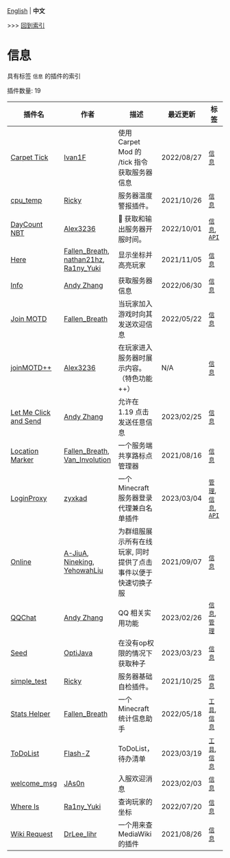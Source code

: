 [English](readme.md) | **中文**

\>\>\> [回到索引](/readme-zh_cn.md)

# 信息

具有标签 `信息` 的插件的索引

插件数量: 19

| 插件名 | 作者 | 描述 | 最近更新 | 标签 |
| --- | --- | --- | --- | --- |
| [Carpet Tick](/plugins/carpet_tick/readme-zh_cn.md) | [Ivan1F](https://github.com/Ivan-1F) | 使用 Carpet Mod 的 /tick 指令获取服务器信息 | 2022/08/27 | [`信息`](/labels/information/readme-zh_cn.md) |
| [cpu_temp](/plugins/cpu_temp/readme-zh_cn.md) | [Ricky](https://github.com/R1ckyH) | 服务器温度警报插件。 | 2021/10/26 | [`信息`](/labels/information/readme-zh_cn.md) |
| [DayCount NBT](/plugins/daycount_nbt/readme-zh_cn.md) | [Alex3236](https://github.com/alex3236) | :calendar: 获取和输出服务器开服时间。 | 2022/10/01 | [`信息`](/labels/information/readme-zh_cn.md), [`API`](/labels/api/readme-zh_cn.md) |
| [Here](/plugins/here/readme-zh_cn.md) | [Fallen_Breath](https://github.com/Fallen-Breath), [nathan21hz](https://github.com/nathan21hz), [Ra1ny_Yuki](https://github.com/ra1ny-yuki) | 显示坐标并高亮玩家 | 2021/11/05 | [`信息`](/labels/information/readme-zh_cn.md) |
| [Info](/plugins/info/readme-zh_cn.md) | [Andy Zhang](https://github.com/AnzhiZhang) | 获取服务器信息 | 2022/06/30 | [`信息`](/labels/information/readme-zh_cn.md) |
| [Join MOTD](/plugins/join_motd/readme-zh_cn.md) | [Fallen_Breath](https://github.com/Fallen-Breath) | 当玩家加入游戏时向其发送欢迎信息 | 2022/05/22 | [`信息`](/labels/information/readme-zh_cn.md) |
| [joinMOTD++](/plugins/join_motd_plus/readme-zh_cn.md) | [Alex3236](https://github.com/alex3236) | 在玩家进入服务器时展示内容。（特色功能++） | N/A | [`信息`](/labels/information/readme-zh_cn.md) |
| [Let Me Click and Send](/plugins/let_me_click_and_send/readme-zh_cn.md) | [Andy Zhang](https://github.com/AnzhiZhang) | 允许在 1.19 点击发送任意信息 | 2023/02/25 | [`信息`](/labels/information/readme-zh_cn.md) |
| [Location Marker](/plugins/location_marker/readme-zh_cn.md) | [Fallen_Breath](https://github.com/Fallen-Breath), [Van_Involution](https://github.com/Van-Nya) | 一个服务端共享路标点管理器 | 2021/08/16 | [`信息`](/labels/information/readme-zh_cn.md) |
| [LoginProxy](/plugins/loginproxy/readme-zh_cn.md) | [zyxkad](https://github.com/zyxkad) | 一个Minecraft服务器登录代理兼白名单插件 | 2023/03/04 | [`管理`](/labels/management/readme-zh_cn.md), [`信息`](/labels/information/readme-zh_cn.md), [`API`](/labels/api/readme-zh_cn.md) |
| [Online](/plugins/online/readme-zh_cn.md) | [A-JiuA](https://github.com/A-JiuA), [Nineking](https://github.com/NineKing32649163), [YehowahLiu](https://github.com/YehowahLiu) | 为群组服展示所有在线玩家, 同时提供了点击事件以便于快速切换子服 | 2021/09/07 | [`信息`](/labels/information/readme-zh_cn.md) |
| [QQChat](/plugins/qq_chat/readme-zh_cn.md) | [Andy Zhang](https://github.com/AnzhiZhang) | QQ 相关实用功能 | 2023/02/26 | [`信息`](/labels/information/readme-zh_cn.md), [`管理`](/labels/management/readme-zh_cn.md) |
| [Seed](/plugins/seed/readme-zh_cn.md) | [OptiJava](https://github.com/OptiJava) | 在没有op权限的情况下获取种子 | 2023/03/23 | [`信息`](/labels/information/readme-zh_cn.md) |
| [simple_test](/plugins/simple_test/readme-zh_cn.md) | [Ricky](https://github.com/R1ckyH) | 服务器基础自检插件。 | 2021/10/25 | [`信息`](/labels/information/readme-zh_cn.md) |
| [Stats Helper](/plugins/stats_helper/readme-zh_cn.md) | [Fallen_Breath](https://github.com/Fallen-Breath) | 一个 Minecraft 统计信息助手 | 2022/05/18 | [`工具`](/labels/tool/readme-zh_cn.md), [`信息`](/labels/information/readme-zh_cn.md) |
| [ToDoList](/plugins/todolist/readme-zh_cn.md) | [Flash-Z](https://github.com/Flash-Z) | ToDoList，待办清单 | 2023/03/19 | [`工具`](/labels/tool/readme-zh_cn.md), [`信息`](/labels/information/readme-zh_cn.md) |
| [welcome_msg](/plugins/welcome_msg/readme-zh_cn.md) | [JAs0n](https://github.com/JAs0n319) | 入服欢迎消息 | 2023/02/03 | [`信息`](/labels/information/readme-zh_cn.md) |
| [Where Is](/plugins/where_is/readme-zh_cn.md) | [Ra1ny_Yuki](https://github.com/ra1ny-yuki) | 查询玩家的坐标 | 2022/07/20 | [`信息`](/labels/information/readme-zh_cn.md) |
| [Wiki Request](/plugins/wiki_request/readme-zh_cn.md) | [DrLee_lihr](https://github.com/DrLee-lihr) | 一个用来查MediaWiki的插件 | 2021/08/26 | [`信息`](/labels/information/readme-zh_cn.md) |

